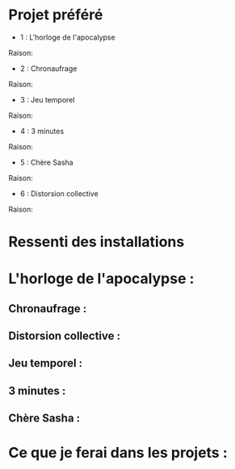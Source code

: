 # Projet préféré
- 1 : L'horloge de l'apocalypse

Raison:


- 2 : Chronaufrage

Raison:


- 3 : Jeu temporel

Raison:


- 4 : 3 minutes

Raison:

- 5 : Chère Sasha

Raison:

- 6 : Distorsion collective

Raison:




# Ressenti des installations
# L'horloge de l'apocalypse :

## Chronaufrage :

## Distorsion collective :

## Jeu temporel :

## 3 minutes :

## Chère Sasha :

# Ce que je ferai dans les projets :
